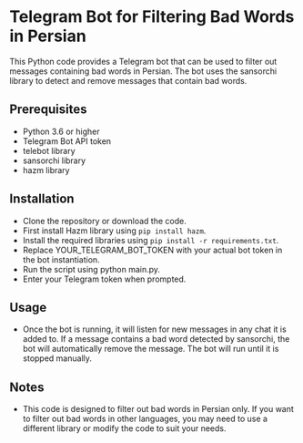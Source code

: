 # Telegram Bot for Filtering Bad Words in Persian
This Python code provides a Telegram bot that can be used to filter out messages containing bad words in Persian. The bot uses the sansorchi library to detect and remove messages that contain bad words.

## Prerequisites
 - Python 3.6 or higher
 - Telegram Bot API token
 - telebot library
 - sansorchi library
 - hazm library
 
## Installation
 - Clone the repository or download the code.
 - First install Hazm library using ```pip install hazm```. 
 - Install the required libraries using ```pip install -r requirements.txt```.
 - Replace YOUR_TELEGRAM_BOT_TOKEN with your actual bot token in the bot instantiation.
 - Run the script using python main.py.
 - Enter your Telegram token when prompted.


## Usage
 - Once the bot is running, it will listen for new messages in any chat it is added to. If a message contains a bad word detected by sansorchi, the bot will automatically remove the message. The bot will run until it is stopped manually.

## Notes
 - This code is designed to filter out bad words in Persian only. If you want to filter out bad words in other languages, you may need to use a different library or modify the code to suit your needs.
